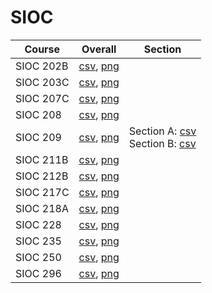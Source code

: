 # SIOC

| Course | Overall | Section |
| ------ | ------- | ------- |
| SIOC 202B | [csv](https://github.com/UCSD-Historical-Enrollment-Data/2025Spring/blob/main/overall/SIOC%20202B.csv), [png](https://raw.githubusercontent.com/UCSD-Historical-Enrollment-Data/2025Spring/main/plot_overall/SIOC%20202B.png) |  |
| SIOC 203C | [csv](https://github.com/UCSD-Historical-Enrollment-Data/2025Spring/blob/main/overall/SIOC%20203C.csv), [png](https://raw.githubusercontent.com/UCSD-Historical-Enrollment-Data/2025Spring/main/plot_overall/SIOC%20203C.png) |  |
| SIOC 207C | [csv](https://github.com/UCSD-Historical-Enrollment-Data/2025Spring/blob/main/overall/SIOC%20207C.csv), [png](https://raw.githubusercontent.com/UCSD-Historical-Enrollment-Data/2025Spring/main/plot_overall/SIOC%20207C.png) |  |
| SIOC 208 | [csv](https://github.com/UCSD-Historical-Enrollment-Data/2025Spring/blob/main/overall/SIOC%20208.csv), [png](https://raw.githubusercontent.com/UCSD-Historical-Enrollment-Data/2025Spring/main/plot_overall/SIOC%20208.png) |  |
| SIOC 209 | [csv](https://github.com/UCSD-Historical-Enrollment-Data/2025Spring/blob/main/overall/SIOC%20209.csv), [png](https://raw.githubusercontent.com/UCSD-Historical-Enrollment-Data/2025Spring/main/plot_overall/SIOC%20209.png) | Section A: [csv](https://github.com/UCSD-Historical-Enrollment-Data/2025Spring/blob/main/section/SIOC%20209_A.csv)<br>Section B: [csv](https://github.com/UCSD-Historical-Enrollment-Data/2025Spring/blob/main/section/SIOC%20209_B.csv) |
| SIOC 211B | [csv](https://github.com/UCSD-Historical-Enrollment-Data/2025Spring/blob/main/overall/SIOC%20211B.csv), [png](https://raw.githubusercontent.com/UCSD-Historical-Enrollment-Data/2025Spring/main/plot_overall/SIOC%20211B.png) |  |
| SIOC 212B | [csv](https://github.com/UCSD-Historical-Enrollment-Data/2025Spring/blob/main/overall/SIOC%20212B.csv), [png](https://raw.githubusercontent.com/UCSD-Historical-Enrollment-Data/2025Spring/main/plot_overall/SIOC%20212B.png) |  |
| SIOC 217C | [csv](https://github.com/UCSD-Historical-Enrollment-Data/2025Spring/blob/main/overall/SIOC%20217C.csv), [png](https://raw.githubusercontent.com/UCSD-Historical-Enrollment-Data/2025Spring/main/plot_overall/SIOC%20217C.png) |  |
| SIOC 218A | [csv](https://github.com/UCSD-Historical-Enrollment-Data/2025Spring/blob/main/overall/SIOC%20218A.csv), [png](https://raw.githubusercontent.com/UCSD-Historical-Enrollment-Data/2025Spring/main/plot_overall/SIOC%20218A.png) |  |
| SIOC 228 | [csv](https://github.com/UCSD-Historical-Enrollment-Data/2025Spring/blob/main/overall/SIOC%20228.csv), [png](https://raw.githubusercontent.com/UCSD-Historical-Enrollment-Data/2025Spring/main/plot_overall/SIOC%20228.png) |  |
| SIOC 235 | [csv](https://github.com/UCSD-Historical-Enrollment-Data/2025Spring/blob/main/overall/SIOC%20235.csv), [png](https://raw.githubusercontent.com/UCSD-Historical-Enrollment-Data/2025Spring/main/plot_overall/SIOC%20235.png) |  |
| SIOC 250 | [csv](https://github.com/UCSD-Historical-Enrollment-Data/2025Spring/blob/main/overall/SIOC%20250.csv), [png](https://raw.githubusercontent.com/UCSD-Historical-Enrollment-Data/2025Spring/main/plot_overall/SIOC%20250.png) |  |
| SIOC 296 | [csv](https://github.com/UCSD-Historical-Enrollment-Data/2025Spring/blob/main/overall/SIOC%20296.csv), [png](https://raw.githubusercontent.com/UCSD-Historical-Enrollment-Data/2025Spring/main/plot_overall/SIOC%20296.png) |  |
